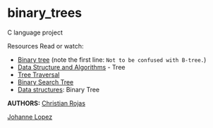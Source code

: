 # binary_trees
C language project

Resources
Read or watch:

* [Binary tree](https://en.wikipedia.org/wiki/Binary_tree) (note the first line: `Not to be confused with B-tree.`)
* [Data Structure and Algorithms](https://www.tutorialspoint.com/data_structures_algorithms/tree_data_structure.htm) - Tree
* [Tree Traversal](https://www.tutorialspoint.com/data_structures_algorithms/tree_traversal.htm)
* [Binary Search Tree](https://en.wikipedia.org/wiki/Binary_search_tree)
* [Data structures](https://www.youtube.com/watch?v=H5JubkIy_p8): Binary Tree

**AUTHORS:**
[Christian Rojas](https://github.com/ChristianRojasOliver)

[Johanne Lopez](https://github.com/Johanne101)

